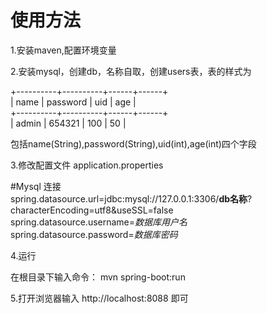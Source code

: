 # 使用方法

1.安装maven,配置环境变量

2.安装mysql，创建db，名称自取，创建users表，表的样式为

+----------+----------+------+------+ </br>
| name     | password | uid  | age  | </br>
+----------+----------+------+------+ </br>
| admin    | 654321   |  100 |   50 | </br>

包括name(String),password(String),uid(int),age(int)四个字段

3.修改配置文件 application.properties

#Mysql 连接 </br>
spring.datasource.url=jdbc:mysql://127.0.0.1:3306/**db名称**?characterEncoding=utf8&useSSL=false </br>
spring.datasource.username=*数据库用户名* </br>
spring.datasource.password=*数据库密码* </br>

4.运行

在根目录下输入命令： mvn spring-boot:run

5.打开浏览器输入 http://localhost:8088 即可